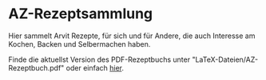 # AZ-Rezeptsammlung

Hier sammelt Arvit Rezepte, für sich und für Andere, die auch Interesse am Kochen, Backen und Selbermachen haben.

Finde die aktuellst Version des PDF-Rezeptbuchs unter "LaTeX-Dateien/AZ-Rezeptbuch.pdf" oder einfach [hier](https://github.com/ArvitZ/AZ-Rezeptsammlung/blob/main/LaTeX-Dateien/AZ-Rezeptbuch.pdf).
